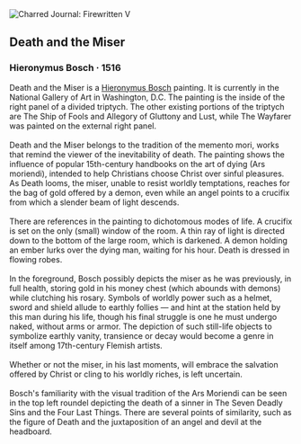 <div class="artwork-of-the-day">
  <div class="container">
    <div class="img-wrapper">
      <img
        src="https://uploads3.wikiart.org/images/hieronymus-bosch/death-and-the-miser-1516.jpg!Large.jpg"
        alt="Charred Journal: Firewritten V" />
    </div>
    <div class="artwork-detail">
      <div class="artwork-origin"> 
        <h2 class="artwork-name">Death and the Miser</h2>
        <h3 class="artist">
          Hieronymus Bosch
                    ·  1516
        </h3>
      </div>
      <p class="description">
        <span class="artwork-description-text ng-binding" ng-bind-html="viewModel.ArtworkOfTheDay.Description | unsafe">Death and the Miser is a <a target="_blank" href="/en/hieronymus-bosch">Hieronymus Bosch</a> painting. It is currently in the National Gallery of Art in Washington, D.C. The painting is the inside of the right panel of a divided triptych. The other existing portions of the triptych are The Ship of Fools and Allegory of Gluttony and Lust, while The Wayfarer was painted on the external right panel.
<br>
<br>Death and the Miser belongs to the tradition of the memento mori, works that remind the viewer of the inevitability of death. The painting shows the influence of popular 15th-century handbooks on the art of dying (Ars moriendi), intended to help Christians choose Christ over sinful pleasures. As Death looms, the miser, unable to resist worldly temptations, reaches for the bag of gold offered by a demon, even while an angel points to a crucifix from which a slender beam of light descends.
<br>
<br>There are references in the painting to dichotomous modes of life. A crucifix is set on the only (small) window of the room. A thin ray of light is directed down to the bottom of the large room, which is darkened. A demon holding an ember lurks over the dying man, waiting for his hour. Death is dressed in flowing robes.
<br>
<br>In the foreground, Bosch possibly depicts the miser as he was previously, in full health, storing gold in his money chest (which abounds with demons) while clutching his rosary. Symbols of worldly power such as a helmet, sword and shield allude to earthly follies — and hint at the station held by this man during his life, though his final struggle is one he must undergo naked, without arms or armor. The depiction of such still-life objects to symbolize earthly vanity, transience or decay would become a genre in itself among 17th-century Flemish artists.
<br>
<br>Whether or not the miser, in his last moments, will embrace the salvation offered by Christ or cling to his worldly riches, is left uncertain.
<br>
<br>Bosch's familiarity with the visual tradition of the Ars Moriendi can be seen in the top left roundel depicting the death of a sinner in The Seven Deadly Sins and the Four Last Things. There are several points of similarity, such as the figure of Death and the juxtaposition of an angel and devil at the headboard.</span>
                        <div class="text-shadow-container" ng-show="showShadow" style=""></div>
      </p>
    </div>
  </div>

</div>
